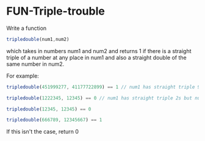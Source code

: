 # FUN-Triple-trouble
Write a function 

```javascript
tripledouble(num1,num2)
```

which takes in numbers num1 and num2 and returns 1 if there is a straight triple of a number at any place in num1 and also a straight double of the same number in num2.

For example:

```javascript
tripledouble(451999277, 41177722899) == 1 // num1 has straight triple 999s and num2 has straight double 99s

tripledouble(1222345, 12345) == 0 // num1 has straight triple 2s but num2 has only a single 2

tripledouble(12345, 12345) == 0

tripledouble(666789, 12345667) == 1
```

If this isn't the case, return 0